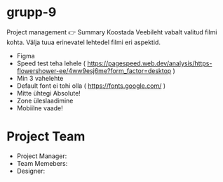 # grupp-9
Project management
👉 Summary Koostada Veebileht vabalt valitud filmi kohta. Välja tuua erinevatel 
lehtedel filmi eri aspektid. 
 - Figma
 - Speed test teha lehele ( https://pagespeed.web.dev/analysis/https-flowershower-ee/4ww9esj6me?form_factor=desktop )
 - Min 3 vahelehte
 - Default font ei tohi olla  ( https://fonts.google.com/ )
 - Mitte ühtegi Absolute!
 - Zone üleslaadimine
 - Mobiilne vaade!
# Project Team
 - Project Manager:
 - Team Memebers: 
 - Designer:
